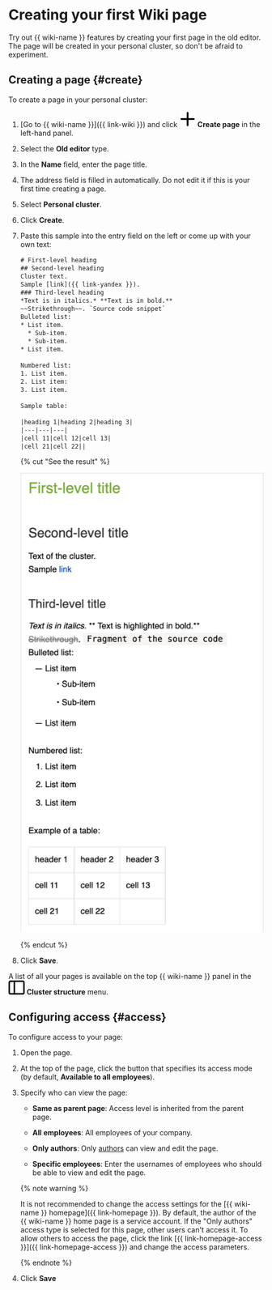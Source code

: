 # Creating your first Wiki page

Try out {{ wiki-name }} features by creating your first page in the old editor. The page will be created in your personal cluster, so don't be afraid to experiment.


## Creating a page {#create}

To create a page in your personal cluster:

1. [Go to {{ wiki-name }}]({{ link-wiki }}) and click ![](../_assets/wiki/svg/create-page.svg) **Create page** in the left-hand panel.

1. Select the **Old editor** type.

1. In the **Name** field, enter the page title.

1. The address field is filled in automatically. Do not edit it if this is your first time creating a page.

1. Select **Personal cluster**.

1. Click **Create**.

1. Paste this sample into the entry field on the left or come up with your own text:

   ```
   # First-level heading
   ## Second-level heading
   Cluster text.
   Sample [link]({{ link-yandex }}).
   ### Third-level heading
   *Text is in italics.* **Text is in bold.**
   ~~Strikethrough~~. `Source code snippet`
   Bulleted list:
   * List item.
     * Sub-item.
     * Sub-item.
   * List item.

   Numbered list:
   1. List item.
   2. List item:
   3. List item.

   Sample table:

   |heading 1|heading 2|heading 3|
   |---|---|---|
   |cell 11|cell 12|cell 13|
   |cell 21|cell 22||
   ```

   {% cut "See the result" %}

   ![](../_assets/wiki/example-wiki-page.png)

   {% endcut %}

1. Click **Save**.

A list of all your pages is available on the top {{ wiki-name }} panel in the ![](../_assets/wiki/svg/structure-icon.svg) **Cluster structure** menu.

## Configuring access {#access}

To configure access to your page:

1. Open the page.

1. At the top of the page, click the button that specifies its access mode (by default, **Available to all employees**).

1. Specify who can view the page:

   - **Same as parent page**: Access level is inherited from the parent page.

   - **All employees**: All employees of your company.

   - **Only authors**: Only [authors](page-management/edit-owner.md) can view and edit the page.

   - **Specific employees**: Enter the usernames of employees who should be able to view and edit the page.

   {% note warning %}

   It is not recommended to change the access settings for the [{{ wiki-name }} homepage]({{ link-homepage }}).
   By default, the author of the {{ wiki-name }} home page is a service account. If the "Only authors" access type is selected for this page, other users can't access it. To allow others to access the page, click the link [{{ link-homepage-access }}]({{ link-homepage-access }}) and change the access parameters.

   {% endnote %}

1. Click **Save**





